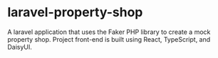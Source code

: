 # laravel-property-shop
A laravel application that uses the Faker PHP library to create a mock property shop. Project front-end is built using React, TypeScript, and DaisyUI.
